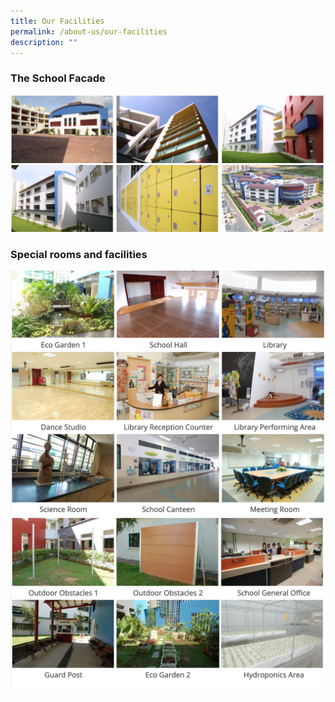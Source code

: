 ```yaml
---
title: Our Facilities
permalink: /about-us/our-facilities
description: ""
---
```

### The School Facade

![](/images/School%20Facade.png)

### Special rooms and facilities 

![](/images/rooms%20and%20facilities%201.png)
![](/images/rooms%20and%20facilities%202.png)